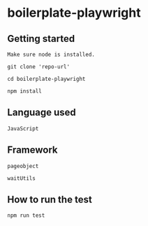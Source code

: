 # boilerplate-playwright

## Getting started

```
Make sure node is installed.

git clone 'repo-url'

cd boilerplate-playwright

npm install

```

## Language used

```
JavaScript

```

## Framework

```
pageobject

waitUtils

```

## How to run the test

```
npm run test

```
